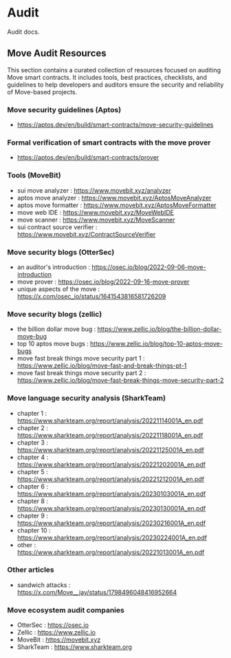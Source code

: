# Audit
Audit docs.


## Move Audit Resources
This section contains a curated collection of resources focused on auditing Move smart contracts. It includes tools, best practices, checklists, and guidelines to help developers and auditors ensure the security and reliability of Move-based projects.

### Move security guidelines (Aptos)
- https://aptos.dev/en/build/smart-contracts/move-security-guidelines

### Formal verification of smart contracts with the move prover
- https://aptos.dev/en/build/smart-contracts/prover

### Tools (MoveBit)
- sui move analyzer : https://www.movebit.xyz/analyzer
- aptos move analyzer : https://www.movebit.xyz/AptosMoveAnalyzer
- aptos move formatter : https://www.movebit.xyz/AptosMoveFormatter
- move web IDE : https://www.movebit.xyz/MoveWebIDE
- move scanner : https://www.movebit.xyz/MoveScanner
- sui contract source verifier : https://www.movebit.xyz/ContractSourceVerifier



### Move security blogs (OtterSec)
- an auditor's introduction : https://osec.io/blog/2022-09-06-move-introduction
- move prover : https://osec.io/blog/2022-09-16-move-prover
- unique aspects of the move : https://x.com/osec_io/status/1641543816581726209

### Move security blogs (zellic)
- the billion dollar move bug : https://www.zellic.io/blog/the-billion-dollar-move-bug
- top 10 aptos move bugs : https://www.zellic.io/blog/top-10-aptos-move-bugs
- move fast break things move security part 1 : https://www.zellic.io/blog/move-fast-and-break-things-pt-1
- move fast break things move security part 2 : https://www.zellic.io/blog/move-fast-break-things-move-security-part-2

### Move language security analysis (SharkTeam)
- chapter 1 : https://www.sharkteam.org/report/analysis/20221114001A_en.pdf
- chapter 2 : https://www.sharkteam.org/report/analysis/20221118001A_en.pdf
- chapter 3 : https://www.sharkteam.org/report/analysis/20221125001A_en.pdf
- chapter 4 : https://www.sharkteam.org/report/analysis/20221202001A_en.pdf
- chapter 5 : https://www.sharkteam.org/report/analysis/20221212001A_en.pdf
- chapter 6 : https://www.sharkteam.org/report/analysis/20230103001A_en.pdf
- chapter 8 : https://www.sharkteam.org/report/analysis/20230130001A_en.pdf
- chapter 9 : https://www.sharkteam.org/report/analysis/20230216001A_en.pdf
- chapter 10 : https://www.sharkteam.org/report/analysis/20230224001A_en.pdf
- other : https://www.sharkteam.org/report/analysis/20221013001A_en.pdf

### Other articles
- sandwich attacks : https://x.com/Move__jay/status/1798496048416952664

### Move ecosystem audit companies
- OtterSec : https://osec.io
- Zellic : https://www.zellic.io
- MoveBit : https://movebit.xyz
- SharkTeam : https://www.sharkteam.org
